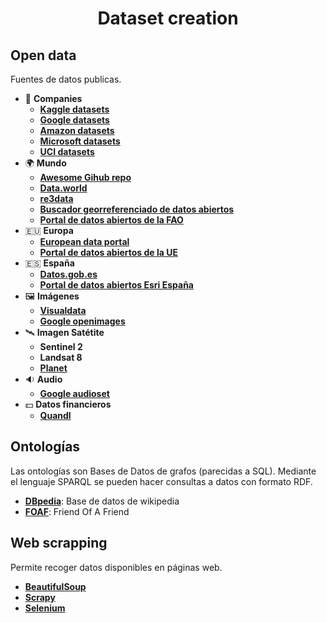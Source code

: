<h1 align="center">Dataset creation</h1>

## Open data
Fuentes de datos publicas.

- 🏢 **Companies**
  - [**Kaggle datasets**](https://www.kaggle.com/datasets)
  - [**Google datasets**](https://datasetsearch.research.google.com)
  - [**Amazon datasets**](https://registry.opendata.aws)
  - [**Microsoft datasets**](https://msropendata.com)
  - [**UCI datasets**](https://archive.ics.uci.edu/ml/datasets.php)
- 🌍 **Mundo**
  - [**Awesome Gihub repo**](https://github.com/awesomedata/awesome-public-datasets)
  - [**Data.world**](https://data.world)
  - [**re3data**](https://www.re3data.org)
  - [**Buscador georreferenciado de datos abiertos**](https://opendatainception.io)
  - [**Portal de datos abiertos de la FAO**](http://www.fao.org/faostat/en/#data)
- 🇪🇺 **Europa**
  - [**European data portal**](https://www.europeandataportal.eu/data/datasets)
  - [**Portal de datos abiertos de la UE**](http://data.europa.eu/euodp/es/data/dataset)
- 🇪🇸 **España**
  - [**Datos.gob.es**](https://datos.gob.es)
  - [**Portal de datos abiertos Esri España**](http://opendata.esri.es)
- 🖼️ **Imágenes**
  - [**Visualdata**](https://www.visualdata.io)
  - [**Google openimages**](https://storage.googleapis.com/openimages/web/index.html)
- 🛰️ **Imagen Satétite**
  - **Sentinel 2**
  - **Landsat 8**
  - [**Planet**](https://www.planet.com)
- 🔉 **Audio**
  - [**Google audioset**](https://research.google.com/audioset)
- 💵 **Datos financieros**
  - [**Quandl**](https://www.quandl.com)


## Ontologías
Las ontologías son Bases de Datos de grafos (parecidas a SQL). Mediante el lenguaje SPARQL se pueden hacer consultas a datos con formato RDF.

- [**DBpedia**](https://wiki.dbpedia.org/): Base de datos de wikipedia
- [**FOAF**](http://www.foaf-project.org/): Friend Of A Friend


## Web scrapping
Permite recoger datos disponibles en páginas web.

- [**BeautifulSoup**](https://www.crummy.com/software/BeautifulSoup/bs4/doc)
- [**Scrapy**](https://scrapy.org)
- [**Selenium**](https://selenium-python.readthedocs.io)
